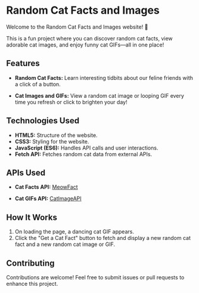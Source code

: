 # Random Cat Facts and Images

Welcome to the Random Cat Facts and Images website! 🐾

This is a fun project where you can discover random cat facts, view adorable cat images, and enjoy funny cat GIFs—all in one place!


## Features

- **Random Cat Facts:** Learn interesting tidbits about our feline friends with a click of a button.

- **Cat Images and GIFs:** View a random cat image or looping GIF every time you refresh or click to brighten your day!


## Technologies Used

- **HTML5:** Structure of the website.
- **CSS3:** Styling for the website.
- **JavaScript (ES6):** Handles API calls and user interactions.
- **Fetch API:** Fetches random cat data from external APIs.

## APIs Used

- **Cat Facts API:**  [MeowFact](https://meowfacts.herokuapp.com/?count=3)

- **Cat GIFs API:** [CatImageAPI](https://api.thecatapi.com/v1/images/search?limit=10)
## How It Works

1. On loading the page, a dancing cat GIF appears.
2. Click the "Get a Cat Fact" button to fetch and display a new random cat fact and a new random cat image or GIF.

## Contributing

Contributions are welcome! Feel free to submit issues or pull requests to enhance this project.

